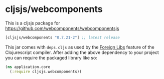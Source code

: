 # cljsjs/webcomponents

This is a cljsjs package for https://github.com/webcomponents/webcomponentsjs

[](dependency)
```clojure
[cljsjs/webcomponents "0.7.21-2"] ;; latest release
```
[](/dependency)

This jar comes with `deps.cljs` as used by the [Foreign Libs][flibs] feature
of the Clojurescript compiler. After adding the above dependency to your project
you can require the packaged library like so:

```clojure
(ns application.core
  (:require cljsjs.webcomponents))
```
[flibs]: https://github.com/clojure/clojurescript/wiki/Foreign-Dependencies
